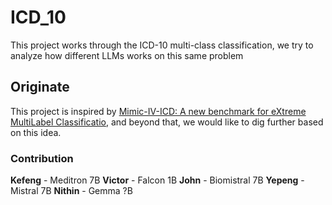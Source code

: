 # ICD_10
This project works through the ICD-10 multi-class classification, we try to analyze how different LLMs works on this same problem

## Originate

This project is inspired by [Mimic-IV-ICD: A new benchmark for eXtreme MultiLabel Classificatio](https://arxiv.org/abs/2304.13998),
and beyond that, we would like to dig further based on this idea.

### Contribution

**Kefeng** - Meditron 7B
**Victor** - Falcon 1B
**John** - Biomistral 7B
**Yepeng** - Mistral 7B
**Nithin** - Gemma ?B

